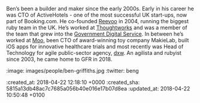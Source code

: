 Ben’s been a builder and maker since the early 2000s. Early in his career he was CTO of ActiveHotels - one of the most successful UK start-ups, now part of Booking.com. He co-founded [Reevoo][reevoo] in 2004, running the biggest ruby team in the UK. He’s worked at [Thoughtworks][thoughtworks] and was a member of the team that grew into the [Government Digital Service][gds]. In between he’s worked at [Moo][moo], been CTO of award-winning toy company MakieLab, built iOS apps for innovative healthcare trials and most recently was Head of Technology for agile public-sector agency, [dxw][dxw].  An agilista and rubyist since 2003, he came home to GFR in 2018.

[reevoo]: http://reevoo.com
[thoughtworks]: https://thoughtworks.com
[gds]: https://github.com/alphagov
[dxw]: https://dxw.com
[moo]: https://moo.com

:image: images/people/ben-griffiths.jpg
:twitter: beng

:created_at: 2018-04-22 12:18:10 +0000
:created_sha: 5815a13db48ac7c7685a056b40e016e17b07d8ea
:updated_at: 2018-04-22 10:50:48 +0100
